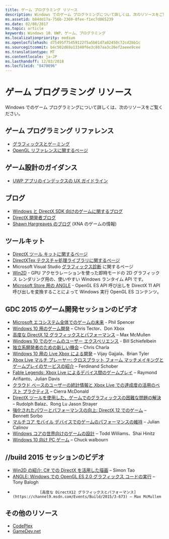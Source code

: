 ```yaml
---
title: ゲーム プログラミング リソース
description: Windows でのゲーム プログラミングについて詳しくは、次のリソースをご覧ください。
ms.assetid: b84dd17a-756b-2369-8fee-f1ec7d865239
ms.date: 02/08/2017
ms.topic: article
keywords: Windows 10、UWP、ゲーム、プログラミング
ms.localizationpriority: medium
ms.openlocfilehash: d75495f75459122f5a5b01d7a82450c72cd2bb1c
ms.sourcegitcommit: b4c502d69a13340f6e3c887aa3c26ef2aeee9cee
ms.translationtype: MT
ms.contentlocale: ja-JP
ms.lasthandoff: 12/03/2018
ms.locfileid: "8470096"
---
```

# <a name="game-programming-resources"></a>ゲーム プログラミング リソース




Windows でのゲーム プログラミングについて詳しくは、次のリソースをご覧ください。

## <a name="game-programming-reference"></a>ゲーム プログラミング リファレンス


-   [グラフィックスとゲーミング](https://msdn.microsoft.com/library/windows/desktop/ee663279)
-   [OpenGL リファレンスに関するページ](http://go.microsoft.com/fwlink/p/?LinkID=288875)

## <a name="game-design-guidance"></a>ゲーム設計のガイダンス


-   [UWP アプリのインデックスの UX ガイドライン](https://msdn.microsoft.com/library/windows/apps/hh465424)

## <a name="blogs"></a>ブログ


-   [Windows と DirectX SDK 向けのゲームに関するブログ]( http://go.microsoft.com/fwlink/p/?LinkID=288873)
-   [DirectX 開発者ブログ]( http://go.microsoft.com/fwlink/p/?LinkID=288874)
-   [Shawn Hargreaves のブログ]( http://go.microsoft.com/fwlink/p/?LinkID=288872) (XNA のゲームの情報)

## <a name="toolkits"></a>ツールキット


-   [DirectX ツール キットに関するページ](  http://go.microsoft.com/fwlink/p/?LinkID=248929)
-   [DirectXTex テクスチャ処理ライブラリに関するページ](  http://go.microsoft.com/fwlink/p/?LinkID=248926)
-   Microsoft Visual Studio [ グラフィックス診断](https://msdn.microsoft.com/library/windows/apps/hh873207.aspx) に関するページ
-   [Win2D](https://github.com/Microsoft/Win2D) - GPU アクセラレーションを使った即時モードの 2D グラフィックス レンダリング用の、使いやすい Windows ランタイム API です。
-   [Microsoft Store 用の ANGLE](http://go.microsoft.com/fwlink/p/?linkid=618387) - OpenGL ES API 呼び出しを DirectX 11 API 呼び出しを変換することによって Windows 実行 OpenGL ES コンテンツ。

## <a name="gdc-2015-game-dev-session-videos"></a>GDC 2015 のゲーム開発セッションのビデオ


-   [Microsoft エコシステム全体でのゲームの未来](http://channel9.msdn.com/Events/GDC/GDC-2015/The-Future-of-Gaming-Across-the-Microsoft-Ecosystem) - Phil Spencer
-   [Windows 10 用のゲーム開発](http://channel9.msdn.com/Events/GDC/GDC-2015/Developing-Games-for-Windows-10) – Chris Tector、Don Xbox
-   [高度な DirectX 12 グラフィックスとパフォーマンス](http://channel9.msdn.com/Events/GDC/GDC-2015/Advanced-DirectX12-Graphics-and-Performance) – Max McMullen
-   [Windows 10 でのゲームのユーザー エクスペリエンス](http://channel9.msdn.com/Events/GDC/GDC-2015/Gaming-Consumer-Experience-on-Windows-10) - Bill Schiefelbein
-   [独立系開発者のための新しい機会](http://channel9.msdn.com/Events/GDC/GDC-2015/New-Opportunities-for-Independent-Developers) – Chris Charla
-   [Windows 10 用の Live Xbox による開発](http://channel9.msdn.com/Events/GDC/GDC-2015/Developing-with-Xbox-Live-for-Windows-10) – Vijay Gajjala、Brian Tyler
-   [Xbox Live マルチ プレーヤー: クロスプラット フォーム マッチメイキングとゲームプレイのサービスの紹介](http://channel9.msdn.com/Events/GDC/GDC-2015/Xbox-Live-Multiplayer-Introducing-services-for-cross-platform-matchmaking-and-gameplay) – Ferdinand Schober
-   [Fable Legends: Xbox Live によるデバイス間のゲームプレイ](http://channel9.msdn.com/Events/GDC/GDC-2015/Fable-Legends-Cross-device-Gameplay-with-Xbox-Live) – Raymond Arifianto、Julian Davis
-   [クラウド ベースのユーザーの統計情報と Xbox Live での達成度の活用のベスト プラクティス](http://channel9.msdn.com/Events/GDC/GDC-2015/Best-Practices-for-Leveraging-Cloud-Based-User-Stats-and-Achievements-in-Xbox-Live) – Cierra McDonald
-   [DirectX ツールを使用した、ゲームでのグラフィックスの困難な問題の解決](http://channel9.msdn.com/Events/GDC/GDC-2015/Solve-the-Tough-Graphics-Problems-with-your-Game-Using-DirectX-Tools) – Rudolph Balaz、Rong Lu Jason Strayer
-   [強化されたパワーとパフォーマンスの向上: DirectX 12 でのゲーム](http://channel9.msdn.com/Events/GDC/GDC-2015/Better-Power-Better-Performance-Your-Game-on-DirectX12) – Bennett Sorbo
-   [マルチコア モバイル デバイスでのゲームのパフォーマンスの維持](http://channel9.msdn.com/Events/GDC/GDC-2015/Sustained-gaming-performance-in-multi-core-mobile-devices) – Julian Calinov
-   [Windows コアの世界向けのゲームの設計](http://channel9.msdn.com/Events/GDC/GDC-2015/Designing-Games-for-a-Windows-Core-World) – Todd Williams、Shai Hinitz
-   [Windows 10 向け PC ゲーム](http://channel9.msdn.com/Events/GDC/GDC-2015/PC-Games-for-Windows-10) – Chuck walbourn

## <a name="build-2015-session-videos"></a>//build 2015 セッションのビデオ


-   [Win2D の紹介: C# での DirectX を活用した描画](https://channel9.msdn.com/Events/Build/2015/2-631) – Simon Tao
-   [ANGLE: Windows での OpenGL ES 2.0 グラフィックス コードの実行](https://channel9.msdn.com/Events/Build/2015/3-686) – Tony Balogh
-                 [高度な DirectX12 グラフィックスとパフォーマンス](https://channel9.msdn.com/Events/Build/2015/3-673) – Max McMullen

## <a name="other-resources"></a>その他のリソース


-   [CodePlex](http://go.microsoft.com/fwlink/p/?LinkID=76627)
-   [GameDev.net](http://go.microsoft.com/fwlink/p/?LinkID=288870)

 

 




